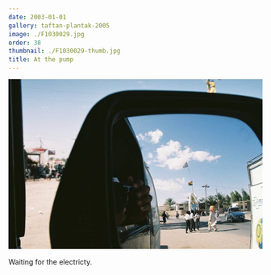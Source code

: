 ```yaml
---
date: 2003-01-01
gallery: taftan-plantak-2005
image: ./F1030029.jpg
order: 38
thumbnail: ./F1030029-thumb.jpg
title: At the pump
---
```


![At the pump](./F1030029.jpg)

Waiting for the electricty.